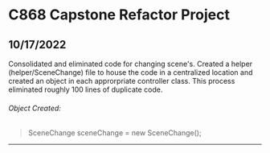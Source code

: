 # C868 Capstone Refactor Project</br>
## **10/17/2022** </br>
Consolidated and eliminated code for changing scene's. Created a helper (helper/SceneChange) file to house the code in a centralized location and created an object in each approrpriate controller class. This process eliminated roughly 100 lines of duplicate code. 
</br>
###### Object Created: </br>
> SceneChange sceneChange = new SceneChange();
<hr>
